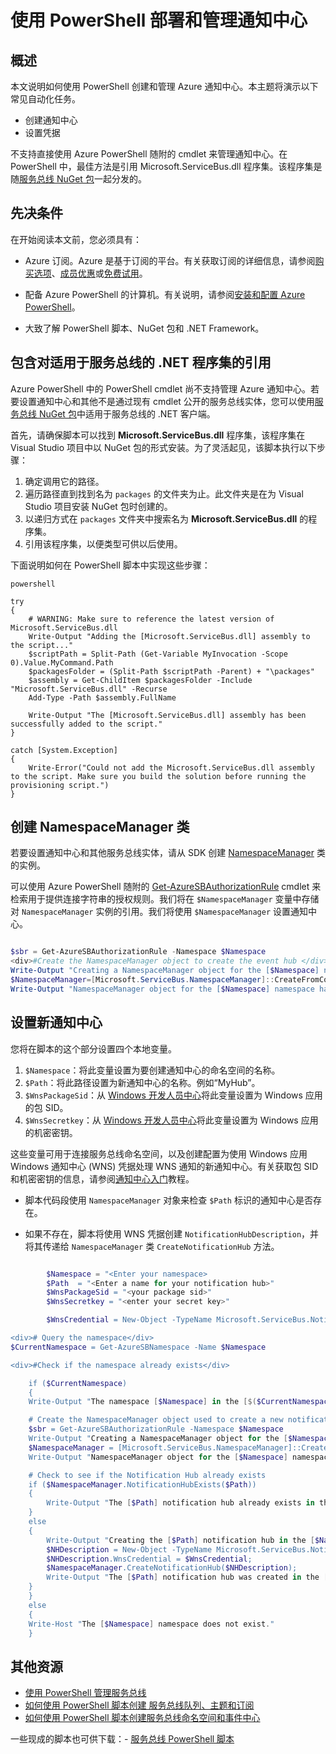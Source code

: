 <properties 
	pageTitle="使用 PowerShell 部署和管理通知中心" 
	description="如何使用自动化 PowerShell 创建和管理通知中心" 
	services="notification-hubs" 
	documentationCenter="" 
	authors="wesmc7777" 
	manager="dwrede" 
	editor=""/>

<tags 
	ms.service="notification-hubs" 
	ms.date="06/18/2015" 
	wacn.date="10/03/2015"/>

# 使用 PowerShell 部署和管理通知中心

## 概述

本文说明如何使用 PowerShell 创建和管理 Azure 通知中心。本主题将演示以下常见自动化任务。

+ 创建通知中心
+ 设置凭据

<!--如果您还需要为通知中心创建新的服务总线命名空间，请参阅[使用 PowerShell 管理服务总线](service-bus-powershell-how-to-provision)。-->

不支持直接使用 Azure PowerShell 随附的 cmdlet 来管理通知中心。在 PowerShell 中，最佳方法是引用 Microsoft.ServiceBus.dll 程序集。该程序集是随[服务总线 NuGet 包](http://www.nuget.org/packages/WindowsAzure.ServiceBus/)一起分发的。


## 先决条件

在开始阅读本文前，您必须具有：

- Azure 订阅。Azure 是基于订阅的平台。有关获取订阅的详细信息，请参阅[购买选项]、[成员优惠]或[免费试用]。

- 配备 Azure PowerShell 的计算机。有关说明，请参阅[安装和配置 Azure PowerShell]。

- 大致了解 PowerShell 脚本、NuGet 包和 .NET Framework。


## 包含对适用于服务总线的 .NET 程序集的引用

Azure PowerShell 中的 PowerShell cmdlet 尚不支持管理 Azure 通知中心。若要设置通知中心和其他不是通过现有 cmdlet 公开的服务总线实体，您可以使用[服务总线 NuGet 包](http://www.nuget.org/packages/WindowsAzure.ServiceBus/)中适用于服务总线的 .NET 客户端。

首先，请确保脚本可以找到 **Microsoft.ServiceBus.dll** 程序集，该程序集在 Visual Studio 项目中以 NuGet 包的形式安装。为了灵活起见，该脚本执行以下步骤：

1. 确定调用它的路径。
2. 遍历路径直到找到名为 `packages` 的文件夹为止。此文件夹是在为 Visual Studio 项目安装 NuGet 包时创建的。
3. 以递归方式在 `packages` 文件夹中搜索名为 **Microsoft.ServiceBus.dll** 的程序集。
4. 引用该程序集，以便类型可供以后使用。

下面说明如何在 PowerShell 脚本中实现这些步骤：

	powershell

	try
	{
    	# WARNING: Make sure to reference the latest version of Microsoft.ServiceBus.dll
    	Write-Output "Adding the [Microsoft.ServiceBus.dll] assembly to the script..."
    	$scriptPath = Split-Path (Get-Variable MyInvocation -Scope 0).Value.MyCommand.Path
    	$packagesFolder = (Split-Path $scriptPath -Parent) + "\packages"
    	$assembly = Get-ChildItem $packagesFolder -Include "Microsoft.ServiceBus.dll" -Recurse
    	Add-Type -Path $assembly.FullName

    	Write-Output "The [Microsoft.ServiceBus.dll] assembly has been successfully added to the script."
	}

	catch [System.Exception]
	{
    	Write-Error("Could not add the Microsoft.ServiceBus.dll assembly to the script. Make sure you build the solution before running the provisioning script.")
	}


## 创建 NamespaceManager 类

若要设置通知中心和其他服务总线实体，请从 SDK 创建 [NamespaceManager](http://msdn.microsoft.com/zh-cn/library/microsoft.servicebus.namespacemanager.aspx) 类的实例。

可以使用 Azure PowerShell 随附的 [Get-AzureSBAuthorizationRule] cmdlet 来检索用于提供连接字符串的授权规则。我们将在 `$NamespaceManager` 变量中存储对 `NamespaceManager` 实例的引用。我们将使用 `$NamespaceManager` 设置通知中心。

``` powershell

$sbr = Get-AzureSBAuthorizationRule -Namespace $Namespace 
<div>#Create the NamespaceManager object to create the event hub </div>
Write-Output "Creating a NamespaceManager object for the [$Namespace] namespace..."
$NamespaceManager=[Microsoft.ServiceBus.NamespaceManager]::CreateFromConnectionString($sbr.ConnectionString);
Write-Output "NamespaceManager object for the [$Namespace] namespace has been successfully created."

```


## 设置新通知中心 

<!--若要设置新的通知中心，请使用[服务总线的 .NET API]。本文只着重于通知中心。若要使用其他服务总线实体，请参阅[使用 PowerShell 管理服务总线](service-bus-powershell-how-to-provision)。-->

您将在脚本的这个部分设置四个本地变量。

1. `$Namespace`：将此变量设置为要创建通知中心的命名空间的名称。
2. `$Path`：将此路径设置为新通知中心的名称。例如“MyHub”。    
3. `$WnsPackageSid`：从 [Windows 开发人员中心](http://go.microsoft.com/fwlink/p/?linkid=266582&clcid=0x409)将此变量设置为 Windows 应用的包 SID。
4. `$WnsSecretkey`：从 [Windows 开发人员中心](http://go.microsoft.com/fwlink/p/?linkid=266582&clcid=0x409)将此变量设置为 Windows 应用的机密密钥。

这些变量可用于连接服务总线命名空间，以及创建配置为使用 Windows 应用 Windows 通知中心 (WNS) 凭据处理 WNS 通知的新通知中心。有关获取包 SID 和机密密钥的信息，请参阅[通知中心入门](notification-hubs-windows-store-dotnet-get-started)教程。

+ 脚本代码段使用 `NamespaceManager` 对象来检查 `$Path` 标识的通知中心是否存在。

+ 如果不存在，脚本将使用 WNS 凭据创建 `NotificationHubDescription`，并将其传递给 `NamespaceManager` 类 `CreateNotificationHub` 方法。

``` powershell

		$Namespace = "<Enter your namespace>
		$Path  = "<Enter a name for your notification hub>"
		$WnsPackageSid = "<your package sid>"
		$WnsSecretkey = "<enter your secret key>"

		$WnsCredential = New-Object -TypeName Microsoft.ServiceBus.Notifications.WnsCredential -ArgumentList $WnsPackageSid,$WnsSecretkey

<div># Query the namespace</div>
$CurrentNamespace = Get-AzureSBNamespace -Name $Namespace

<div>#Check if the namespace already exists</div>

	if ($CurrentNamespace)
	{
    Write-Output "The namespace [$Namespace] in the [$($CurrentNamespace.Region)] region was found."

    # Create the NamespaceManager object used to create a new notification hub
    $sbr = Get-AzureSBAuthorizationRule -Namespace $Namespace
    Write-Output "Creating a NamespaceManager object for the [$Namespace] namespace..."
    $NamespaceManager = [Microsoft.ServiceBus.NamespaceManager]::CreateFromConnectionString($sbr.ConnectionString);
    Write-Output "NamespaceManager object for the [$Namespace] namespace has been successfully created."

    # Check to see if the Notification Hub already exists
    if ($NamespaceManager.NotificationHubExists($Path))
    {
        Write-Output "The [$Path] notification hub already exists in the [$Namespace] namespace."  
    }
    else
    {
        Write-Output "Creating the [$Path] notification hub in the [$Namespace] namespace."
        $NHDescription = New-Object -TypeName Microsoft.ServiceBus.Notifications.NotificationHubDescription -ArgumentList $Path;
        $NHDescription.WnsCredential = $WnsCredential;
        $NamespaceManager.CreateNotificationHub($NHDescription);
        Write-Output "The [$Path] notification hub was created in the [$Namespace] namespace."
    }
	}
	else
	{
	Write-Host "The [$Namespace] namespace does not exist."
	}

```	




## 其他资源

- [使用 PowerShell 管理服务总线](/service-bus-powershell-how-to-provision)
- [如何使用 PowerShell 脚本创建 服务总线队列、主题和订阅](http://blogs.msdn.com/b/paolos/archive/2014/12/02/how-to-create-a-service-bus-queues-topics-and-subscriptions-using-a-powershell-script.aspx)
- [如何使用 PowerShell 脚本创建服务总线命名空间和事件中心](http://blogs.msdn.com/b/paolos/archive/2014/12/01/how-to-create-a-service-bus-namespace-and-an-event-hub-using-a-powershell-script.aspx)

一些现成的脚本也可供下载：- [服务总线 PowerShell 脚本](https://code.msdn.microsoft.com/windowsazure/Service-Bus-PowerShell-a46b7059)
 

[购买选项]: http://www.windowsazure.cn/pricing/overview/
[成员优惠]: http://azure.microsoft.com/pricing/member-offers/
[免费试用]: /pricing/1rmb-trial/
[安装和配置 Azure PowerShell]: /install-configure-powershell
[服务总线的 .NET API]: https://msdn.microsoft.com/zh-cn/library/microsoft.servicebus.aspx
[Get-AzureSBNamespace]: https://msdn.microsoft.com/zh-cn/library/azure/dn495122.aspx
[New-AzureSBNamespace]: https://msdn.microsoft.com/zh-cn/library/azure/dn495165.aspx
[Get-AzureSBAuthorizationRule]: https://msdn.microsoft.com/zh-cn/library/azure/dn495113.aspx
 

<!---HONumber=67-->